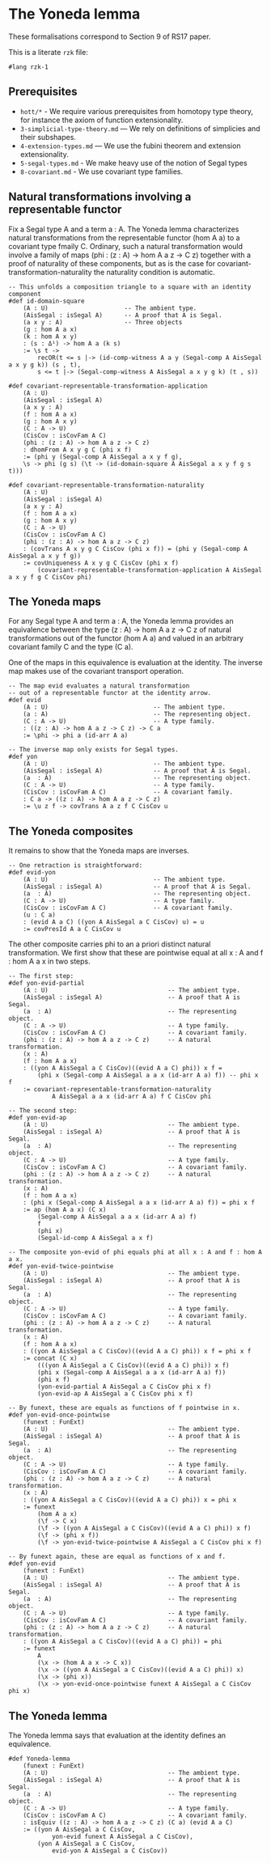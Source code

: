 # The Yoneda lemma

These formalisations correspond to Section 9 of RS17 paper.

This is a literate `rzk` file:

```rzk
#lang rzk-1
```

## Prerequisites

- `hott/*` - We require various prerequisites from homotopy type theory, for instance the axiom of function extensionality.
- `3-simplicial-type-theory.md` — We rely on definitions of simplicies and their subshapes.
- `4-extension-types.md` — We use the fubini theorem and extension extensionality.
- `5-segal-types.md` - We make heavy use of the notion of Segal types
- `8-covariant.md` - We use covariant type families.

## Natural transformations involving a representable functor

Fix a Segal type A and a term a : A. The Yoneda lemma characterizes natural transformations from the representable functor (hom A a) to a covariant type fmaily C. Ordinary, such a natural transformation would involve a family of maps (phi : (z : A) -> hom A a z -> C z) together with a proof of naturality of these components, but as is the case for covariant-transformation-naturality the naturality condition is automatic.

```rzk
-- This unfolds a composition triangle to a square with an identity component
#def id-domain-square
    (A : U)                     -- The ambient type.
    (AisSegal : isSegal A)      -- A proof that A is Segal.
    (a x y : A)                 -- Three objects
    (g : hom A a x)
    (k : hom A x y)
    : (s : Δ¹) -> hom A a (k s)
    := \s t -> 
        recOR(t <= s |-> (id-comp-witness A a y (Segal-comp A AisSegal a x y g k)) (s , t), 
        s <= t |-> (Segal-comp-witness A AisSegal a x y g k) (t , s))

#def covariant-representable-transformation-application
	(A : U)
	(AisSegal : isSegal A)
	(a x y : A)
	(f : hom A a x)
	(g : hom A x y)
	(C : A -> U)
	(CisCov : isCovFam A C)
	(phi : (z : A) -> hom A a z -> C z)
	: dhomFrom A x y g C (phi x f)
	:= (phi y (Segal-comp A AisSegal a x y f g), 
	\s -> phi (g s) (\t -> (id-domain-square A AisSegal a x y f g s t)))

#def covariant-representable-transformation-naturality
	(A : U)
    (AisSegal : isSegal A)
	(a x y : A)
	(f : hom A a x)
	(g : hom A x y)
	(C : A -> U)
	(CisCov : isCovFam A C)
	(phi : (z : A) -> hom A a z -> C z)
	: (covTrans A x y g C CisCov (phi x f)) = (phi y (Segal-comp A AisSegal a x y f g))
	:= covUniqueness A x y g C CisCov (phi x f)
		(covariant-representable-transformation-application A AisSegal a x y f g C CisCov phi)
```

## The Yoneda maps

For any Segal type A and term a : A, the Yoneda lemma provides an equivalence between the type (z : A) -> hom A a z -> C z of natural transformations out of the functor (hom A a) and valued in an arbitrary covariant family C and the type (C a). 

One of the maps in this equivalence is evaluation at the identity. The inverse map makes use of the covariant transport operation.

```rzk
-- The map evid evaluates a natural transformation 
-- out of a representable functor at the identity arrow.
#def evid 
    (A : U)         					-- The ambient type.
    (a : A)       						-- The representing object.
	(C : A -> U)						-- A type family.
    : ((z : A) -> hom A a z -> C z) -> C a
    := \phi -> phi a (id-arr A a)

-- The inverse map only exists for Segal types.
#def yon
    (A : U)                 			-- The ambient type.
    (AisSegal : isSegal A)  			-- A proof that A is Segal.
    (a  : A)               				-- The representing object.
	(C : A -> U)						-- A type family.
	(CisCov : isCovFam A C)				-- A covariant family.
    : C a -> ((z : A) -> hom A a z -> C z)
    := \u z f -> covTrans A a z f C CisCov u

```
## The Yoneda composites

It remains to show that the Yoneda maps are inverses.

```rzk
-- One retraction is straightforward:
#def evid-yon
    (A : U)                 			-- The ambient type.
    (AisSegal : isSegal A)  			-- A proof that A is Segal.
    (a  : A)               				-- The representing object.
	(C : A -> U)						-- A type family.
	(CisCov : isCovFam A C)				-- A covariant family.
	(u : C a)
    : (evid A a C) ((yon A AisSegal a C CisCov) u) = u
    := covPresId A a C CisCov u
```

The other composite carries phi to an a priori distinct natural transformation. We first show that these are pointwise equal at all x : A and f : hom A a x in two steps.

```rzk
-- The first step:
#def yon-evid-partial
    (A : U)                 				-- The ambient type.
    (AisSegal : isSegal A)  				-- A proof that A is Segal.
    (a  : A)               					-- The representing object.
	(C : A -> U)							-- A type family.
	(CisCov : isCovFam A C)					-- A covariant family.
    (phi : (z : A) -> hom A a z -> C z)     -- A natural transformation.
    (x : A)
    (f : hom A a x)	
	: ((yon A AisSegal a C CisCov)((evid A a C) phi)) x f =
        (phi x (Segal-comp A AisSegal a a x (id-arr A a) f)) -- phi x f
    := covariant-representable-transformation-naturality 
            A AisSegal a a x (id-arr A a) f C CisCov phi

-- The second step:
#def yon-evid-ap
    (A : U)                 				-- The ambient type.
    (AisSegal : isSegal A)  				-- A proof that A is Segal.
    (a  : A)               					-- The representing object.
	(C : A -> U)							-- A type family.
	(CisCov : isCovFam A C)					-- A covariant family.
    (phi : (z : A) -> hom A a z -> C z)     -- A natural transformation.
    (x : A)
    (f : hom A a x)	
    : (phi x (Segal-comp A AisSegal a a x (id-arr A a) f)) = phi x f
    := ap (hom A a x) (C x)
        (Segal-comp A AisSegal a a x (id-arr A a) f)
        f
        (phi x)
        (Segal-id-comp A AisSegal a x f)    

-- The composite yon-evid of phi equals phi at all x : A and f : hom A a x.
#def yon-evid-twice-pointwise
    (A : U)                 				-- The ambient type.
    (AisSegal : isSegal A)  				-- A proof that A is Segal.
    (a  : A)               					-- The representing object.
	(C : A -> U)							-- A type family.
	(CisCov : isCovFam A C)					-- A covariant family.
    (phi : (z : A) -> hom A a z -> C z)     -- A natural transformation.
    (x : A)
    (f : hom A a x)	  
	: ((yon A AisSegal a C CisCov)((evid A a C) phi)) x f = phi x f
    := concat (C x)
        (((yon A AisSegal a C CisCov)((evid A a C) phi)) x f)
        (phi x (Segal-comp A AisSegal a a x (id-arr A a) f))
        (phi x f)
        (yon-evid-partial A AisSegal a C CisCov phi x f)
        (yon-evid-ap A AisSegal a C CisCov phi x f)

-- By funext, these are equals as functions of f pointwise in x.
#def yon-evid-once-pointwise    
    (funext : FunExt)    
    (A : U)                 				-- The ambient type.
    (AisSegal : isSegal A)  				-- A proof that A is Segal.
    (a  : A)               					-- The representing object.
	(C : A -> U)							-- A type family.
	(CisCov : isCovFam A C)					-- A covariant family.
    (phi : (z : A) -> hom A a z -> C z)     -- A natural transformation.
    (x : A)
	: ((yon A AisSegal a C CisCov)((evid A a C) phi)) x = phi x
    := funext
        (hom A a x)
        (\f -> C x)
        (\f -> ((yon A AisSegal a C CisCov)((evid A a C) phi)) x f)
        (\f -> (phi x f))
        (\f -> yon-evid-twice-pointwise A AisSegal a C CisCov phi x f)

-- By funext again, these are equal as functions of x and f.
#def yon-evid    
    (funext : FunExt)        
    (A : U)                 				-- The ambient type.
    (AisSegal : isSegal A)  				-- A proof that A is Segal.
    (a  : A)               					-- The representing object.
	(C : A -> U)							-- A type family.
	(CisCov : isCovFam A C)					-- A covariant family.
    (phi : (z : A) -> hom A a z -> C z)     -- A natural transformation.
    : ((yon A AisSegal a C CisCov)((evid A a C) phi)) = phi
    := funext
        A
        (\x -> (hom A a x -> C x))
        (\x -> ((yon A AisSegal a C CisCov)((evid A a C) phi)) x)
        (\x -> (phi x))
        (\x -> yon-evid-once-pointwise funext A AisSegal a C CisCov phi x)
```    

## The Yoneda lemma
The Yoneda lemma says that evaluation at the identity defines an equivalence.

```rzk
#def Yoneda-lemma
    (funext : FunExt)        
    (A : U)                 				-- The ambient type.
    (AisSegal : isSegal A)  				-- A proof that A is Segal.
    (a  : A)               					-- The representing object.
	(C : A -> U)							-- A type family.
	(CisCov : isCovFam A C)					-- A covariant family.
    : isEquiv ((z : A) -> hom A a z -> C z) (C a) (evid A a C)
    := ((yon A AisSegal a C CisCov,
            yon-evid funext A AisSegal a C CisCov),
        (yon A AisSegal a C CisCov,
            evid-yon A AisSegal a C CisCov))
```